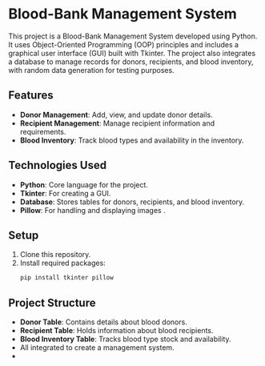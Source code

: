 
# Blood-Bank Management System

This project is a Blood-Bank Management System developed using Python. It uses Object-Oriented Programming (OOP) principles and includes a graphical user interface (GUI) built with Tkinter. The project also integrates a database to manage records for donors, recipients, and blood inventory, with random data generation for testing purposes.

## Features

- **Donor Management**: Add, view, and update donor details.
- **Recipient Management**: Manage recipient information and requirements.
- **Blood Inventory**: Track blood types and availability in the inventory.

## Technologies Used

- **Python**: Core language for the project.
- **Tkinter**: For creating a GUI.
- **Database**: Stores tables for donors, recipients, and blood inventory.
- **Pillow**: For handling and displaying images .

## Setup

1. Clone this repository.
2. Install required packages:
   ```bash
   pip install tkinter pillow
   ```

## Project Structure

- **Donor Table**: Contains details about blood donors.
- **Recipient Table**: Holds information about blood recipients.
- **Blood Inventory Table**: Tracks blood type stock and availability.
- All integrated to create a management system.
- 
